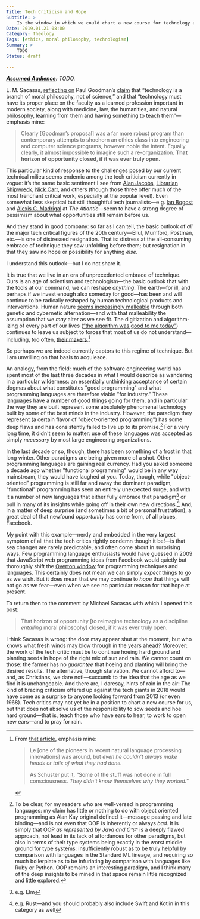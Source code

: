 ```yaml
---
Title: Tech Criticism and Hope
Subtitle: >
    Is the window in which we could chart a new course for technology and moral philosophy closed?
Date: 2019.01.21 08:00
Category: Theology
Tags: [ethics, moral philosophy, technologism]
Summary: >
    TODO
Status: draft

---
```


<i><b>[Assumed Audience](https://www.chriskrycho.com/2018/ssumed-audiences.html):</b> TODO.</i>

L. M. Sacasas, [reflecting on][sacasas] Paul Goodman’s [claim] that “technology is a branch of moral philosophy, not of science,” and that “technology must have its proper place on the faculty as a learned profession important in modern society, along with medicine, law, the humanities, and natural philosophy, learning from them and having something to teach them”—emphasis mine:

[sacasas]: https://thefrailestthing.com/2019/01/19/technology-is-a-branch-of-moral-philosophy/
[claim]: https://www.nybooks.com/articles/1969/11/20/can-technology-be-humane/

> Clearly [Goodman’s proposal] was a far more robust program than contemporary attempts to shoehorn an ethics class into engineering and computer science programs, however noble the intent. Equally clearly, it almost impossible to imagine such a re-organization. **That horizon of opportunity closed, if it was ever truly open.**

This particular kind of response to the challenges posed by our current technical milieu seems endemic among the tech criticism currently in vogue: it’s the same basic sentiment I see from [Alan Jacobs], [Librarian Shipwreck], [Nick Carr], and others (though those three offer much of the most trenchant critical work, especially at the popular level). Even somewhat less skeptical but still thoughtful tech journalists—e.g. [Ian Bogost] and [Alexis C. Madrigal] at <cite>The Atlantic</cite>—seem to have a strong degree of pessimism about what opportunities still remain before us.

[Alan Jacobs]: http://blog.ayjay.org
[Librarian Shipwreck]: http://librarianshipwreck.wordpress.com
[Nick Carr]: http://www.nicholascarr.com
[Ian Bogost]: https://www.theatlantic.com/author/ian-bogost/
[Alexis C. Madrigal]: https://www.theatlantic.com/author/alexis-madrigal/

And they stand in good company: so far as I can tell, the basic outlook of *all* the major tech critical figures of the 20th century—Ellul, Mumford, Postman, etc.—is one of distressed resignation. That is: distress at the all-consuming embrace of technique they saw unfolding before them; but resignation in that they saw no hope or possibility for anything *else*.

I understand this outlook—but I do not share it.

It is true that we live in an era of unprecedented embrace of technique. Ours is an age of scientism and technologism—the basic outlook that with the tools at our command, we can reshape *anything*. The earth—for ill, and perhaps if we invest enough also someday for good—has been and will continue to be radically reshaped by human technological products and interventions. Human nature [seems increasingly malleable][ws 6.05] through both genetic and cybernetic alternation—and with that malleability the assumption that we *may* alter as we see fit. The digitization and algorithm-izing of every part of our lives ([“the algorithm was good to me today”][algorithm-theology]) continues to leave us subject to forces that most of us do not understand—including, too often, [their makers][NYT/Google/language].[^un-understood]

[ws 6.05]: https://winningslowly.org/6.05/
[algorithm-theology]: https://www.google.com/search?hl=en&biw=1241&bih=788&ei=Sr9EXPndEcvbjwSvkYfYCw&q=%22the+algorithm%22+was+good+%22me+today%22&oq=%22the+algorithm%22+was+good+%22me+today%22&gs_l=psy-ab.3...10303.14867..15029...0.0..0.63.171.3......0....1..gws-wiz.HoaG_RB_Yxw
[NYT/Google/language]: https://www.nytimes.com/2016/12/14/magazine/the-great-ai-awakening.html

[^un-understood]: From [that article][NYT/Google/language], emphasis mine:

    > Le [one of the pioneers in recent natural language processing innovations] was around, but *even he couldn’t always make heads or tails of what they had done.*
    >
    > As Schuster put it, “Some of the stuff was not done in full consciousness. *They didn’t know themselves why they worked.*”

So perhaps we are indeed currently captors to this regime of technique. But I am unwilling on that basis to acquiesce.

An analogy, from the field: much of the software engineering world has spent most of the last three decades in what I would describe as wandering in a particular wilderness: an essentially unthinking acceptance of certain dogmas about what constitutes "good programming" and what programming languages are therefore viable "for industry." These languages have a number of good things going for them, and in particular the way they are built represent some absolutely phenomenal technology built by some of the best minds in the industry. However, the paradigm they represent (a certain flavor of "object-oriented programming") has some deep flaws and has consistently failed to live up to its promise.[^oop] For a very long time, it didn't seem to matter: use of these languages was accepted as simply *necessary* by most large engineering organizations.

In the last decade or so, though, there has been something of a frost in that long winter. Other paradigms are being given more of a shot. Other programming languages are gaining real currency. Had you asked someone a decade ago whether "functional programming" would be in any way mainstream, they would have laughed at you. Today, though, while "object-oriented" programming is still far and away the dominant paradigm, "functional" programming has seen an entirely unexpected surge, and with it a number of new languages that either fully embrace that paradigm[^elm] or pull in many of its insights while going off in their own new directions.[^rust] And, in a matter of deep surprise (and sometimes a bit of personal frustration), a great deal of that newfound *opportunity* has come from, of all places, Facebook.

[^oop]: To be clear, for my readers who are well-versed in programming languages: my claim has little or nothing to do with object oriented programming as Alan Kay original defined it—message passing and late binding—and is not even that <abbr>OOP</abbr> is inherently or always *bad*. It is simply that <abbr>OOP</abbr> *as represented by Java and C^♯^* is a deeply flawed approach, not least in its lack of affordances for other paradigms, but also in terms of their type systems being exactly in the worst middle ground for type systems: insufficiently robust as to be truly helpful by comparison with languages in the Standard ML lineage, and requiring so much boilerplate as to be infuriating by comparison with languages like Ruby or Python. <abbr>OOP</abbr> remains an interesting paradigm, and I think many of the deep insights to be mined in that space remain little recognized and little explored.

[^elm]: e.g. Elm

[^rust]: e.g. Rust—and you should probably also include Swift and Kotlin in this category as well

My point with this example—nerdy and embedded in the very largest symptom of all that the tech critics rightly condemn though it be!—is that sea changes are rarely predictable, and often come about in surprising ways. Few programming language enthusiasts would have guessed in 2009 that JavaScript web programming ideas from Facebook would quietly but thoroughly shift the [Overton window] for programming techniques and languages. This certainly does not mean we can simply *expect* things to go as we wish. But it does mean that we may continue to *hope* that things will not go as we fear—even when we see no particular reason for that hope at present.

[Overton window]: https://en.wikipedia.org/wiki/Overton_window

To return then to the comment by Michael Sacasas with which I opened this post:

> That horizon of opportunity [to reimagine technology as a discipline *entailing* moral philosophy] closed, if it was ever truly open.

I think Sacasas is wrong: the door may appear shut at the moment, but who knows what fresh winds may blow through in the years ahead? Moreover: the work of the tech critic must be to continue hoeing hard ground and planting seeds in hope of the right mix of sun and rain. We cannot count on those: the farmer has no *guarantee* that hoeing and planting will bring the desired results. The alternative, though starvation. We cannot afford to—and, as Christians, we dare not!—succumb to the idea that the age as we find it is unchangeable. And there are, I daresay, hints of rain in the air: The kind of bracing criticism offered up against the tech giants in 2018 would have come as a surprise to anyone looking forward from 2013 (or even 1968). Tech critics may not yet be in a position to chart a new course for us, but that does not absolve us of the responsibility to sow seeds and hoe hard ground—that is, teach those who have ears to hear, to work to open new ears—and to pray for rain.
